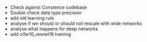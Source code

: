 - Check against Constence codebase
- Double check data type precision
- add old learning rule
- analyse if we should or should not rescale with wide networks
- analyse what happens for deep networks
- add cifar10_resnet18 training